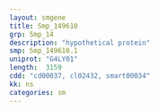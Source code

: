 ```yaml
---
layout: smgene
title: Smp_149610
grp: Smp_14
description: "hypothetical protein"
smp: Smp_149610.1
uniprot: "G4LY01"
length:  3159
cdd: "cd00037, cl02432, smart00034"
kk: ns
categories: sm
---
```

